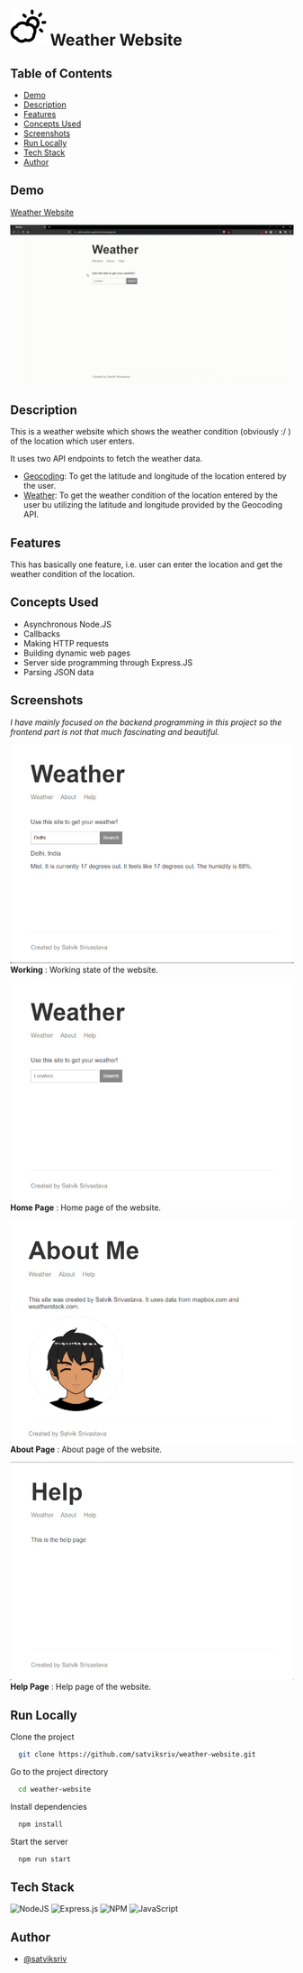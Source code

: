 # ![image](./public/img/weather.png) Weather Website

## Table of Contents

- [Demo](#demo)
- [Description](#description)
- [Features](#features)
- [Concepts Used](#concepts-used)
- [Screenshots](#screenshots)
- [Run Locally](#run-locally)
- [Tech Stack](#tech-stack)
- [Author](#author)

## Demo

[Weather Website](https://satvik-weather-application.herokuapp.com/)

![Website demo video](./demo/weather-website-demo.gif)

## Description

This is a weather website which shows the weather condition (obviously :/ ) of the location which user enters.

It uses two API endpoints to fetch the weather data.

- [Geocoding](https://www.mapbox.com/): To get the latitude and longitude of the location entered by the user.
- [Weather](https://weatherstack.com/): To get the weather condition of the location entered by the user bu utilizing the latitude and longitude provided by the Geocoding API.

## Features

This has basically one feature, i.e. user can enter the location and get the weather condition of the location.

## Concepts Used

- Asynchronous Node.JS
- Callbacks
- Making HTTP requests
- Building dynamic web pages
- Server side programming through Express.JS
- Parsing JSON data

## Screenshots

_I have mainly focused on the backend programming in this project so the frontend part is not that much fascinating and beautiful._

![Working](./demo/working.png)
**Working** : Working state of the website.

![Home Page](./demo/home_page.png)
**Home Page** : Home page of the website.

![About Page](./demo/about_page.png)
**About Page** : About page of the website.

![Help Page](./demo/help_page.png)
**Help Page** : Help page of the website.

## Run Locally

Clone the project

```bash
  git clone https://github.com/satviksriv/weather-website.git
```

Go to the project directory

```bash
  cd weather-website
```

Install dependencies

```bash
  npm install
```

Start the server

```bash
  npm run start
```

## Tech Stack

![NodeJS](https://img.shields.io/badge/node.js-6DA55F?style=for-the-badge&logo=node.js&logoColor=white)
![Express.js](https://img.shields.io/badge/express.js-%23404d59.svg?style=for-the-badge&logo=express&logoColor=%2361DAFB)
![NPM](https://img.shields.io/badge/NPM-%23000000.svg?style=for-the-badge&logo=npm&logoColor=white)
![JavaScript](https://img.shields.io/badge/javascript-%23323330.svg?style=for-the-badge&logo=javascript&logoColor=%23F7DF1E)

## Author

- [@satviksriv](https://github.com/satviksriv)
